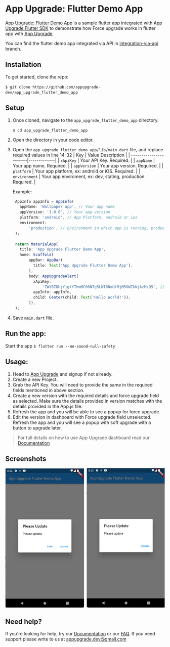 # App Upgrade: Flutter Demo App

[App Upgrade: Flutter Demo App](https://github.com/appupgrade-dev/app_upgrade_flutter_demo_app) is a sample flutter app integrated with [App Upgrade Flutter SDK](https://pub.dev/packages/app_upgrade_flutter_sdk) to demonstrate how Force upgrade works in flutter app with [App Upgrade](https://appupgrade.dev).

You can find the flutter demo app integrated via API in [integration-via-api](https://github.com/appupgrade-dev/app_upgrade_flutter_demo_app/tree/integrate-via-api) branch.

## Installation

To get started, clone the repo:

`$ git clone https://github.com/appupgrade-dev/app_upgrade_flutter_demo_app`

## Setup

1. Once cloned, navigate to the `app_upgrade_flutter_demo_app` directory.

   `$ cd app_upgrade_flutter_demo_app`

2. Open the directory in your code editor.

3. Open the `app_upgrade_flutter_demo_app/lib/main.dart` file, and replace required values in line 14-32
   | Key                   | Value Description |
   | -----------------------|-------------|
   | `xApiKey`     | Your API Key. Required. |
   | `appName`  | Your app name. Required. |
   | `appVersion`  | Your app version. Required. |
   | `platform`  | Your app platform, ex: android or iOS. Required. |
   | `environment`  | Your app enviroment, ex: dev, stating, production. Required. |

   Example:

   ```js
    AppInfo appInfo = AppInfo(
      appName: 'Wallpaper app', // Your app name
      appVersion: '1.0.0', // Your app version
      platform: 'android', // App Platform, android or ios
      environment:
          'production', // Environment in which app is running, production, staging or development etc.
    );

    return MaterialApp(
      title: 'App Upgrade Flutter Demo App',
      home: Scaffold(
          appBar: AppBar(
            title: Text('App Upgrade Flutter Demo App'),
          ),
          body: AppUpgradeAlert(
            xApiKey:
                'ZWY0ZDhjYjgtYThmMC00NTg5LWI0NmUtMjM5OWZkNjkzMzQ5', // Your x-api-key
            appInfo: appInfo,
            child: Center(child: Text('Hello World!')),
          )),
    );
   ```

4. Save `main.dart` file.

## Run the app:
   Start the app
   `$ flutter run --no-sound-null-safety`

## Usage:   

1. Head to [App Upgrade](https://appupgrade.dev) and signup if not already.
2. Create a new Project.
3. Grab the API Key. You will need to provide the same in the required fields mentioned in above section.
4. Create a new version with the required details and force upgrade field as selected. Make sure the details provided in version matches with the details provided in the App.js file.
5. Refresh the app and you will be able to see a popup for force upgrade.
6. Edit the version in dashboard with Force upgrade field unselected. Refresh the app and you will see a popup with soft upgrade with a button to upgrade later.
 > For full details on how to use App Upgrade dashboard read our [Documentation](https://appupgrade.dev/docs)

## Screenshots
 ![forceupgrade_flutter_sdk](https://raw.githubusercontent.com/appupgrade-dev/app-upgrade-assets/main/images/forceupgrade_flutter_sdk.png)

## Need help?

If you're looking for help, try our [Documentation](https://appupgrade.dev/docs/) or our [FAQ](https://appupgrade.dev/docs/app-upgrade-faq).
If you need support please write to us at appupgrade.dev@gmail.com
